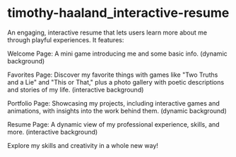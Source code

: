 # timothy-haaland_interactive-resume
An engaging, interactive resume that lets users learn more about me through playful experiences. It features:

Welcome Page: A mini game introducing me and some basic info. (dynamic background)

Favorites Page: Discover my favorite things with games like "Two Truths and a Lie" and "This or That," plus a photo gallery with poetic descriptions and stories of my life. (interactive background)

Portfolio Page: Showcasing my projects, including interactive games and animations, with insights into the work behind them. (dynamic background)

Resume Page: A dynamic view of my professional experience, skills, and more. (interactive background) 

Explore my skills and creativity in a whole new way!
